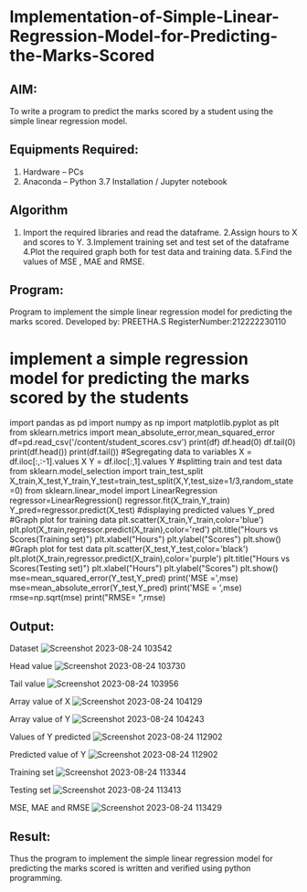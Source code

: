 # Implementation-of-Simple-Linear-Regression-Model-for-Predicting-the-Marks-Scored

## AIM:
To write a program to predict the marks scored by a student using the simple linear regression model.

## Equipments Required:
1. Hardware – PCs
2. Anaconda – Python 3.7 Installation / Jupyter notebook

## Algorithm
1. Import the required libraries and read the dataframe.
2.Assign hours to X and scores to Y.
3.Implement training set and test set of the dataframe
4.Plot the required graph both for test data and training data.
5.Find the values of MSE , MAE and RMSE.


## Program:
Program to implement the simple linear regression model for predicting the marks scored.
Developed by: PREETHA.S
RegisterNumber:212222230110

# implement a simple regression model for predicting the marks scored by the students
import pandas as pd
import numpy as np
import matplotlib.pyplot as plt
from sklearn.metrics import mean_absolute_error,mean_squared_error
df=pd.read_csv('/content/student_scores.csv')
print(df)
df.head(0)
df.tail(0)
print(df.head())
print(df.tail())
#Segregating data to variables
X = df.iloc[:,:-1].values
X 
Y = df.iloc[:,1].values
Y
#splitting train and test data
from sklearn.model_selection import train_test_split
X_train,X_test,Y_train,Y_test=train_test_split(X,Y,test_size=1/3,random_state=0)
from sklearn.linear_model import LinearRegression
regressor=LinearRegression()
regressor.fit(X_train,Y_train)
Y_pred=regressor.predict(X_test)
#displaying predicted values
Y_pred
#Graph plot for training data
plt.scatter(X_train,Y_train,color='blue')
plt.plot(X_train,regressor.predict(X_train),color='red')
plt.title("Hours vs Scores(Training set)")
plt.xlabel("Hours")
plt.ylabel("Scores")
plt.show()
#Graph plot for test data
plt.scatter(X_test,Y_test,color='black')
plt.plot(X_train,regressor.predict(X_train),color='purple')
plt.title("Hours vs Scores(Testing set)")
plt.xlabel("Hours")
plt.ylabel("Scores")
plt.show()
mse=mean_squared_error(Y_test,Y_pred)
print('MSE =',mse)
mse=mean_absolute_error(Y_test,Y_pred)
print('MSE = ',mse)
rmse=np.sqrt(mse)
print("RMSE= ",rmse)


## Output:
Dataset
![Screenshot 2023-08-24 103542](https://github.com/Preetha-Senthamilan/Implementation-of-Simple-Linear-Regression-Model-for-Predicting-the-Marks-Scored/assets/119390282/27b712ea-42a7-4d81-9b48-946e152225e6)

Head value
![Screenshot 2023-08-24 103730](https://github.com/Preetha-Senthamilan/Implementation-of-Simple-Linear-Regression-Model-for-Predicting-the-Marks-Scored/assets/119390282/1c3a1f43-bca0-4f3f-a01e-0753a7d0a3f6)

Tail value
![Screenshot 2023-08-24 103956](https://github.com/Preetha-Senthamilan/Implementation-of-Simple-Linear-Regression-Model-for-Predicting-the-Marks-Scored/assets/119390282/f6552697-2f12-4521-82d8-44815f0c3a5d)

Array value of X
![Screenshot 2023-08-24 104129](https://github.com/Preetha-Senthamilan/Implementation-of-Simple-Linear-Regression-Model-for-Predicting-the-Marks-Scored/assets/119390282/4c2ecf90-82b0-47ea-bece-404e6aeed8c2)

Array value of Y
![Screenshot 2023-08-24 104243](https://github.com/Preetha-Senthamilan/Implementation-of-Simple-Linear-Regression-Model-for-Predicting-the-Marks-Scored/assets/119390282/a30d084e-80c3-4ce9-b7b8-2c81678dae32)

Values of Y predicted
![Screenshot 2023-08-24 112902](https://github.com/Preetha-Senthamilan/Implementation-of-Simple-Linear-Regression-Model-for-Predicting-the-Marks-Scored/assets/119390282/f9300620-fa7c-437e-99e1-891826517643)

Predicted value of Y
![Screenshot 2023-08-24 112902](https://github.com/Preetha-Senthamilan/Implementation-of-Simple-Linear-Regression-Model-for-Predicting-the-Marks-Scored/assets/119390282/1723581d-aed1-4424-ac4b-2975a8b93ff9)

Training set
![Screenshot 2023-08-24 113344](https://github.com/Preetha-Senthamilan/Implementation-of-Simple-Linear-Regression-Model-for-Predicting-the-Marks-Scored/assets/119390282/6ca5ddea-5894-4983-ab3d-e3c1dec0825f)

Testing set
![Screenshot 2023-08-24 113413](https://github.com/Preetha-Senthamilan/Implementation-of-Simple-Linear-Regression-Model-for-Predicting-the-Marks-Scored/assets/119390282/ac4131b5-dac3-46e6-9746-2f382750c97f)

MSE, MAE and RMSE
![Screenshot 2023-08-24 113429](https://github.com/Preetha-Senthamilan/Implementation-of-Simple-Linear-Regression-Model-for-Predicting-the-Marks-Scored/assets/119390282/815a1e66-bac1-4882-9bc2-eab1700facfd)

## Result:
Thus the program to implement the simple linear regression model for predicting the marks scored is written and verified using python programming.

